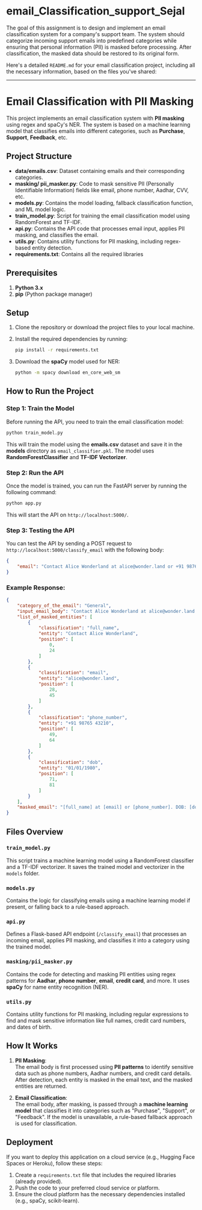 # email_Classification_support_Sejal
The goal of this assignment is to design and implement an email classification system for a company's support team. The system should categorize incoming support emails into predefined categories while ensuring that personal information (PII) is masked before processing. After classification, the masked data should be restored to its original form.


Here's a detailed `README.md` for your email classification project, including all the necessary information, based on the files you've shared:

---

# Email Classification with PII Masking

This project implements an email classification system with **PII masking** using regex and spaCy's NER. The system is based on a machine learning model that classifies emails into different categories, such as **Purchase**, **Support**, **Feedback**, etc.

## Project Structure

- **data/emails.csv**: Dataset containing emails and their corresponding categories.
- **masking/ pii_masker.py**: Code to mask sensitive PII (Personally Identifiable Information) fields like email, phone number, Aadhar, CVV, etc.
- **models.py**: Contains the model loading, fallback classification function, and ML model logic.
- **train_model.py**: Script for training the email classification model using RandomForest and TF-IDF.
- **api.py**: Contains the API code that processes email input, applies PII masking, and classifies the email.
- **utils.py**: Contains utility functions for PII masking, including regex-based entity detection.
- **requirements.txt**: Contains all the required libraries

## Prerequisites

1. **Python 3.x**
2. **pip** (Python package manager)

## Setup

1. Clone the repository or download the project files to your local machine.
2. Install the required dependencies by running:
   ```bash
   pip install -r requirements.txt
   ```

3. Download the **spaCy** model used for NER:
   ```bash
   python -m spacy download en_core_web_sm
   ```

## How to Run the Project

### Step 1: Train the Model

Before running the API, you need to train the email classification model:

```bash
python train_model.py
```

This will train the model using the **emails.csv** dataset and save it in the **models** directory as `email_classifier.pkl`. The model uses **RandomForestClassifier** and **TF-IDF Vectorizer**.

### Step 2: Run the API

Once the model is trained, you can run the FastAPI server by running the following command:

```bash
python app.py
```

This will start the API on `http://localhost:5000/`.

### Step 3: Testing the API

You can test the API by sending a POST request to `http://localhost:5000/classify_email` with the following body:

```json
{
    "email": "Contact Alice Wonderland at alice@wonder.land or +91 98765 43210. DOB: 01/01/1980."
}
```

### Example Response:

```json
{
    "category_of_the_email": "General",
    "input_email_body": "Contact Alice Wonderland at alice@wonder.land or +91 98765 43210. DOB: 01/01/1980.",
    "list_of_masked_entities": [
        {
            "classification": "full_name",
            "entity": "Contact Alice Wonderland",
            "position": [
                0,
                24
            ]
        },
        {
            "classification": "email",
            "entity": "alice@wonder.land",
            "position": [
                28,
                45
            ]
        },
        {
            "classification": "phone_number",
            "entity": "+91 98765 43210",
            "position": [
                49,
                64
            ]
        },
        {
            "classification": "dob",
            "entity": "01/01/1980",
            "position": [
                71,
                81
            ]
        }
    ],
    "masked_email": "[full_name] at [email] or [phone_number]. DOB: [dob]."
}
```

## Files Overview

### **`train_model.py`**

This script trains a machine learning model using a RandomForest classifier and a TF-IDF vectorizer. It saves the trained model and vectorizer in the `models` folder.

### **`models.py`**

Contains the logic for classifying emails using a machine learning model if present, or falling back to a rule-based approach.

### **`api.py`**

Defines a Flask-based API endpoint (`/classify_email`) that processes an incoming email, applies PII masking, and classifies it into a category using the trained model.

### **`masking/pii_masker.py`**

Contains the code for detecting and masking PII entities using regex patterns for **Aadhar**, **phone number**, **email**, **credit card**, and more. It uses **spaCy** for name entity recognition (NER).

### **`utils.py`**

Contains utility functions for PII masking, including regular expressions to find and mask sensitive information like full names, credit card numbers, and dates of birth.

## How It Works

1. **PII Masking**:  
   The email body is first processed using **PII patterns** to identify sensitive data such as phone numbers, Aadhar numbers, and credit card details. After detection, each entity is masked in the email text, and the masked entities are returned.

2. **Email Classification**:  
   The email body, after masking, is passed through a **machine learning model** that classifies it into categories such as "Purchase", "Support", or "Feedback". If the model is unavailable, a rule-based fallback approach is used for classification.

## Deployment

If you want to deploy this application on a cloud service (e.g., Hugging Face Spaces or Heroku), follow these steps:

1. Create a `requirements.txt` file that includes the required libraries (already provided).
2. Push the code to your preferred cloud service or platform.
3. Ensure the cloud platform has the necessary dependencies installed (e.g., spaCy, scikit-learn).


